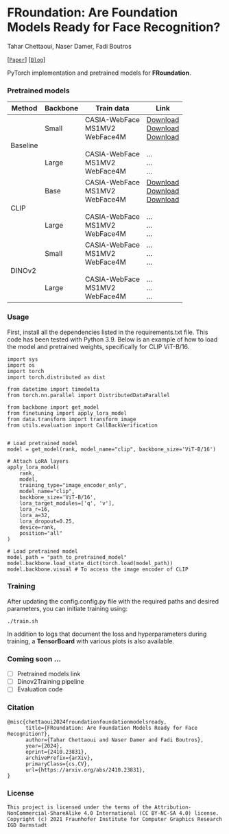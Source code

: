 # FRoundation: Are Foundation Models Ready for Face Recognition? 

Tahar Chettaoui,
Naser Damer,
Fadi Boutros

[[`Paper`](https://arxiv.org/abs/2410.23831)] [[`Blog`](https://taharchettaoui.github.io/FRoundation_web/)]

PyTorch implementation and pretrained models for **FRoundation**.

### Pretrained models

| Method    | Backbone | Train data | Link |
| -------- | ------- | ------- | ------- |
| Baseline  | <br>Small <br><br><br><br> Large <br><br>  | CASIA-WebFace <br> MS1MV2 <br> WebFace4M <br><br> CASIA-WebFace <br> MS1MV2 <br> WebFace4M| [Download](https://owncloud.fraunhofer.de/index.php/s/RqDWPal8qvXKuH7) <br> [Download](https://owncloud.fraunhofer.de/index.php/s/7HubejKcXwhxk8D) <br> [Download](https://owncloud.fraunhofer.de/index.php/s/ZXnzAODROxWncil) <br><br> ... <br> ... <br> ...|
| CLIP  | <br>Base <br><br><br><br> Large <br><br>  | CASIA-WebFace <br> MS1MV2 <br> WebFace4M <br><br> CASIA-WebFace <br> MS1MV2 <br> WebFace4M|[Download](https://owncloud.fraunhofer.de/index.php/s/oeyZTsXKYKFID5M) <br> [Download](https://owncloud.fraunhofer.de/index.php/s/OyD0N0KYvyToBBr) <br> [Download](https://owncloud.fraunhofer.de/index.php/s/p2ZbWOsp1nVLv0f) <br><br> ... <br> ... <br> ...|
| DINOv2  | <br>Small <br><br><br><br> Large <br><br>  | CASIA-WebFace <br> MS1MV2 <br> WebFace4M <br><br> CASIA-WebFace <br> MS1MV2 <br> WebFace4M|... <br> ... <br> ... <br><br> ... <br> ... <br> ...|

### Usage
First, install all the dependencies listed in the requirements.txt file. This code has been tested with Python 3.9. Below is an example of how to load the model and pretrained weights, specifically for CLIP ViT-B/16.

```
import sys
import os
import torch
import torch.distributed as dist

from datetime import timedelta
from torch.nn.parallel import DistributedDataParallel

from backbone import get_model
from finetuning import apply_lora_model
from data.transform import transform_image
from utils.evaluation import CallBackVerification


# Load pretrained model
model = get_model(rank, model_name="clip", backbone_size='ViT-B/16')

# Attach LoRA layers
apply_lora_model(
    rank, 
    model, 
    training_type="image_encoder_only",
    model_name="clip",
    backbone_size='ViT-B/16', 
    lora_target_modules=['q', 'v'],
    lora_r=16, 
    lora_a=32, 
    lora_dropout=0.25, 
    device=rank, 
    position="all"
)

# Load pretrained model
model_path = "path_to_pretrained_model" 
model.backbone.load_state_dict(torch.load(model_path))
model.backbone.visual # To access the image encoder of CLIP
```

### Training
After updating the config.config.py file with the required paths and desired parameters, you can initiate training using:

```
./train.sh
```

In addition to logs that document the loss and hyperparameters during training, a **TensorBoard** with various plots is also available.

### Coming soon ...
- [ ] Pretrained models link
- [ ] Dinov2Training pipeline
- [ ] Evaluation code

### Citation

```
@misc{chettaoui2024froundationfoundationmodelsready,
      title={FRoundation: Are Foundation Models Ready for Face Recognition?}, 
      author={Tahar Chettaoui and Naser Damer and Fadi Boutros},
      year={2024},
      eprint={2410.23831},
      archivePrefix={arXiv},
      primaryClass={cs.CV},
      url={https://arxiv.org/abs/2410.23831}, 
}
```

### License 

```
This project is licensed under the terms of the Attribution-NonCommercial-ShareAlike 4.0 International (CC BY-NC-SA 4.0) license. 
Copyright (c) 2021 Fraunhofer Institute for Computer Graphics Research IGD Darmstadt
```

